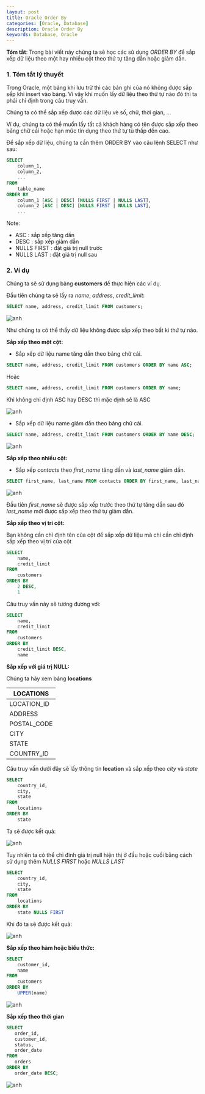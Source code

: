 ```yaml
---
layout: post
title: Oracle Order By
categories: [Oracle, Database]
description: Oracle Order By
keywords: Database, Oracle
---
```


**Tóm tắt**: Trong bài viết này chúng ta sẽ học các sử dụng *ORDER BY* để sắp xếp dữ liệu theo một hay nhiều cột theo thứ tự tăng dần hoặc giảm dần.

### 1. Tóm tắt lý thuyết

Trong Oracle, một bảng khi lưu trữ thì các bản ghi của nó không được sắp sếp khi insert vào bảng. Vì vậy khi muốn lấy dữ liệu theo thứ tự nào đó thì ta phải chỉ định trong câu truy vấn.

Chúng ta có thể sắp xếp được các dữ liệu vè số, chữ, thời gian, ...

Ví dụ, chúng ta có thể muốn lấy tất cả khách hàng có tên được sắp xếp theo bảng chữ cái hoặc hạn mức tín dụng theo thứ tự tù thấp đến cao.

Để sắp xếp dữ liệu, chúng ta cần thêm ORDER BY vào câu lệnh SELECT như sau:

```sql
SELECT 
    column_1,
    column_2,
    ... 
FROM 
    table_name 
ORDER BY 
    column_1 [ASC | DESC] [NULLS FIRST | NULLS LAST],
    column_2 [ASC | DESC] [NULLS FIRST | NULLS LAST],
    ...
```

Note:
+ ASC : sắp xếp tăng dần 
+ DESC : sắp xếp giảm dẫn 
+ NULLS FIRST : đặt giá trị null trước 
+ NULLS LAST : đặt giá trị null sau

### 2. Ví dụ
Chúng ta sẽ sử dụng bảng **customers** để thực hiện các ví dụ.

Đầu tiên chúng ta sẽ lấy ra *name*, *address*, *credit_limit*:

```sql
SELECT name, address, credit_limit FROM customers;
```

![anh](https://tuhalang.github.io/assets/images/unoder.png)

Như chúng ta có thể thấy dữ liệu không được sắp xếp theo bất kì thứ tự nào.

**Sắp xếp theo một cột:** 
- Sắp xếp dữ liệu name tăng dần theo bảng chữ cái.

```sql
SELECT name, address, credit_limit FROM customers ORDER BY name ASC;
```

Hoặc

```sql
SELECT name, address, credit_limit FROM customers ORDER BY name;
```

Khi không chỉ định ASC hay DESC thì mặc định sẽ là ASC

![anh](https://tuhalang.github.io/assets/images/sorted_name_asc.png)

- Sắp xếp dữ liệu name giảm dần theo bảng chữ cái.

```sql
SELECT name, address, credit_limit FROM customers ORDER BY name DESC;
```

![anh](https://tuhalang.github.io/assets/images/sorted_name_desc.png)

**Sắp xếp theo nhiều cột:**

- Sắp xếp *contacts* theo *first_name* tăng dần và *last_name* giảm dần.

```sql
SELECT first_name, last_name FROM contacts ORDER BY first_name, last_name DESC;
```

![anh](https://tuhalang.github.io/assets/images/sorted_mul.png)

Đầu tiên *first_name* sẽ được sắp xếp trước theo thứ tự tăng dần sau đó *last_name* mới được sắp xếp theo thứ tự giảm dần. 

**Sắp xếp theo vị trí cột:**

Bạn không cần chỉ định tên của cột để sắp xếp dữ liệu mà chỉ cần chỉ định sắp xếp theo vị trí của cột 

```sql
SELECT 
    name,
    credit_limit
FROM 
    customers
ORDER BY
    2 DESC,
    1
```

Câu truy vấn này sẽ tương đương với:

```sql
SELECT 
    name,
    credit_limit
FROM 
    customers
ORDER BY
    credit_limit DESC,
    name
```

**Sắp xếp với giá trị NULL:**

Chúng ta hãy xem bảng **locations**

|LOCATIONS  |
|-----------|
|LOCATION_ID|
|ADDRESS|
|POSTAL_CODE|
|CITY|
|STATE|
|COUNTRY_ID|

Câu truy vấn dưới đây sẽ lấy thông tin **location** và sắp xếp theo *city* và *state*

```sql
SELECT 
    country_id,
    city,
    state
FROM 
    locations
ORDER BY
    state
```
Ta sẽ được kết quả:

![anh](https://tuhalang.github.io/assets/images/sorted_null_default.png)

Tuy nhiên ta có thể chỉ đinh giá trị null hiện thị ở đầu hoặc cuối bằng cách sử dụng thêm *NULLS FIRST* hoặc *NULLS LAST*

```sql
SELECT 
    country_id,
    city,
    state
FROM 
    locations
ORDER BY
    state NULLS FIRST
```

Khi đó ta sẽ được kết quả:

![anh](https://tuhalang.github.io/assets/images/sorted_nulls_first.png)

**Sắp xếp theo hàm hoặc biểu thức:**

```sql
SELECT 
    customer_id,
    name
FROM
    customers
ORDER BY 
    UPPER(name)
```

![anh](https://tuhalang.github.io/assets/images/sorted_func.png)


**Sắp xếp theo thời gian**

```sql
SELECT 
   order_id, 
   customer_id, 
   status, 
   order_date
FROM 
   orders
ORDER BY 
   order_date DESC;
```

![anh](https://tuhalang.github.io/assets/images/sorted_time.png)